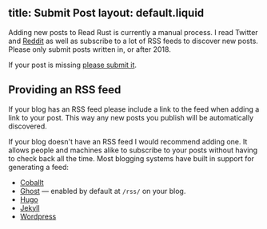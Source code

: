 title: Submit Post
layout: default.liquid
---

Adding new posts to Read Rust is currently a manual process. I read Twitter and
[Reddit][rust-reddit] as well as subscribe to a lot of RSS feeds to discover
new posts. Please only submit posts written in, or after 2018.

If your post is missing [please submit it][add-post].

## Providing an RSS feed

If your blog has an RSS feed please include a link to the feed when adding a
link to your post. This way any new posts you publish will be automatically
discovered.

If your blog doesn't have an RSS feed I would recommend adding one. It allows
people and machines alike to subscribe to your posts without having to check
back all the time. Most blogging systems have built in support for generating
a feed:

* [Coballt](http://cobalt-org.github.io/docs/rss.html)
* [Ghost](https://ghost.org/) — enabled by default at `/rss/` on your blog.
* [Hugo](https://gohugo.io/templates/rss/)
* [Jekyll](https://github.com/assafgelber/jekyll-rss)
* [Wordpress](https://codex.wordpress.org/WordPress_Feeds)

[rust-reddit]: https://www.reddit.com/r/rust/
[add-post]: https://github.com/wezm/read-rust/issues/new?labels=missing-post&title=Add+post&template=missing_post.md
